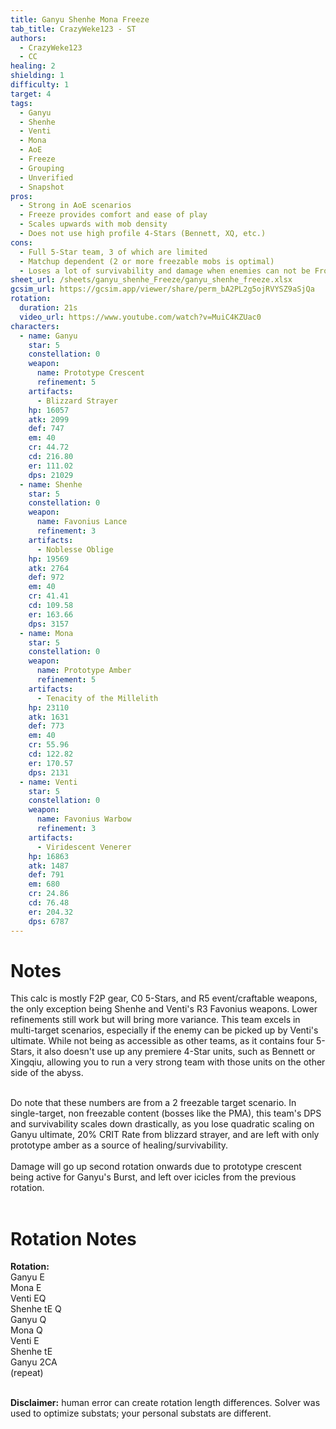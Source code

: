 ```yaml
---
title: Ganyu Shenhe Mona Freeze
tab_title: CrazyWeke123 - ST
authors:
  - CrazyWeke123
  - CC
healing: 2
shielding: 1
difficulty: 1
target: 4
tags:
  - Ganyu
  - Shenhe
  - Venti
  - Mona
  - AoE
  - Freeze
  - Grouping
  - Unverified
  - Snapshot
pros:
  - Strong in AoE scenarios
  - Freeze provides comfort and ease of play
  - Scales upwards with mob density
  - Does not use high profile 4-Stars (Bennett, XQ, etc.)
cons:
  - Full 5-Star team, 3 of which are limited
  - Matchup dependent (2 or more freezable mobs is optimal)
  - Loses a lot of survivability and damage when enemies can not be Frozen
sheet_url: /sheets/ganyu_shenhe_Freeze/ganyu_shenhe_freeze.xlsx
gcsim_url: https://gcsim.app/viewer/share/perm_bA2PL2g5ojRVYSZ9aSjQa
rotation:
  duration: 21s
  video_url: https://www.youtube.com/watch?v=MuiC4KZUac0
characters:
  - name: Ganyu
    star: 5
    constellation: 0
    weapon:
      name: Prototype Crescent
      refinement: 5
    artifacts:
      - Blizzard Strayer
    hp: 16057
    atk: 2099
    def: 747
    em: 40
    cr: 44.72
    cd: 216.80
    er: 111.02
    dps: 21029
  - name: Shenhe
    star: 5
    constellation: 0
    weapon:
      name: Favonius Lance
      refinement: 3
    artifacts:
      - Noblesse Oblige
    hp: 19569
    atk: 2764
    def: 972
    em: 40
    cr: 41.41
    cd: 109.58
    er: 163.66
    dps: 3157
  - name: Mona
    star: 5
    constellation: 0
    weapon:
      name: Prototype Amber
      refinement: 5
    artifacts:
      - Tenacity of the Millelith 
    hp: 23110
    atk: 1631
    def: 773
    em: 40
    cr: 55.96
    cd: 122.82
    er: 170.57
    dps: 2131
  - name: Venti
    star: 5
    constellation: 0
    weapon:
      name: Favonius Warbow
      refinement: 3
    artifacts:
      - Viridescent Venerer
    hp: 16863
    atk: 1487
    def: 791
    em: 680
    cr: 24.86
    cd: 76.48
    er: 204.32
    dps: 6787
---
```


# **Notes**

This calc is mostly F2P gear, C0 5-Stars, and R5 event/craftable weapons, the only exception being Shenhe and Venti's R3 Favonius weapons. Lower refinements still work but will bring more variance. This team excels in multi-target scenarios, especially if the enemy can be picked up by Venti's ultimate. While not being as accessible as other teams, as it contains four 5-Stars, it also doesn't use up any premiere 4-Star units, such as Bennett or Xingqiu, allowing you to run a very strong team with those units on the other side of the abyss.
<br></br>

Do note that these numbers are from a 2 freezable target scenario. In single-target, non freezable content (bosses like the PMA), this team's DPS and survivability scales down drastically, as you lose quadratic scaling on Ganyu ultimate, 20% CRIT Rate from blizzard strayer, and are left with only prototype amber as a source of healing/survivability.
<br></br>
Damage will go up second rotation onwards due to prototype crescent being active for Ganyu's Burst, and left over icicles from the previous rotation.
<br></br>
# **Rotation Notes**

**Rotation:**  
Ganyu E  
Mona E  
Venti EQ  
Shenhe tE Q  
Ganyu Q   
Mona Q  
Venti E  
Shenhe tE  
Ganyu 2CA  
(repeat)
<br></br>

**Disclaimer:** human error can create rotation length differences. Solver was used to optimize substats; your personal substats are different.
